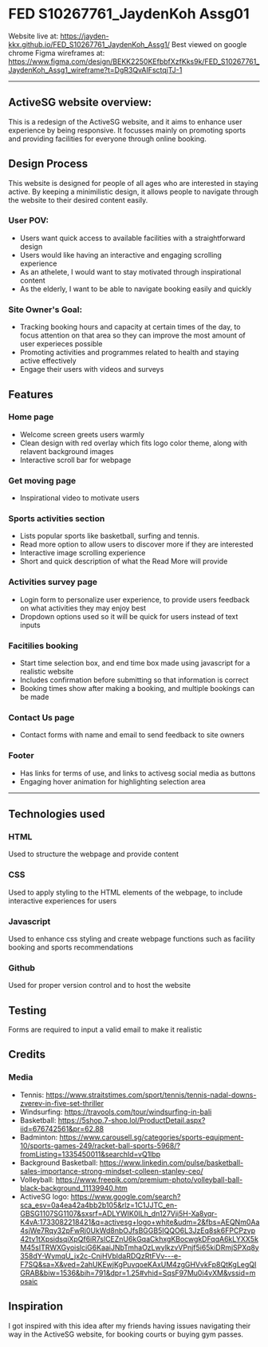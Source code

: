 # FED S10267761_JaydenKoh Assg01
Website live at: https://jayden-kkx.github.io/FED_S10267761_JaydenKoh_Assg1/
Best viewed on google chrome
Figma wireframes at:  https://www.figma.com/design/BEKK2250KEfbbfXzfKks9k/FED_S10267761_JaydenKoh_Assg1_wireframe?t=DgR3QvAIFsctqjTJ-1

---

## ActiveSG website overview:
This is a redesign of the ActiveSG website, and it aims to enhance user experience by being responsive. It focusses mainly on promoting sports and providing facilities for everyone through online booking.


## Design Process
This website is designed for people of all ages who are interested in staying active. By keeping a minimilistic design, it allows people to navigate through the website to their desired content easily.

### User POV:
- Users want quick access to available facilities with a straightforward design
- Users would like having an interactive and engaging scrolling experience
- As an athelete, I would want to stay motivated through inspirational content
- As the elderly, I want to be able to navigate booking easily and quickly

### Site Owner's Goal:
- Tracking booking hours and capacity at certain times of the day, to focus attention on that area so they can improve the most amount of user experieces possible
- Promoting activities and programmes related to health and staying active effectively
- Engage their users with videos and surveys

## Features

### Home page
- Welcome screen greets users warmly
- Clean design with red overlay which fits logo color theme, along with relavent background images
- Interactive scroll bar for webpage

### Get moving page
- Inspirational video to motivate users

### Sports activities section
- Lists popular sports like basketball, surfing and tennis.
- Read more option to allow users to discover more if they are interested
- Interactive image scrolling experience
- Short and quick description of what the Read More will provide

### Activities survey page
- Login form to personalize user experience, to provide users feedback on what activities they may enjoy best
- Dropdown options used so it will be quick for users instead of text inputs

### Facitilies booking
- Start time selection box, and end time box made using javascript for a realistic website
- Includes confirmation before submitting so that information is correct
- Booking times show after making a booking, and multiple bookings can be made

### Contact Us page
- Contact forms with name and email to send feedback to site owners

### Footer
- Has links for terms of use, and links to activesg social media as buttons
- Engaging hover animation for highlighting selection area

---

## Technologies used

### HTML
Used to structure the webpage and provide content
### CSS
Used to apply styling to the HTML elements of the webpage, to include interactive experiences for users
### Javascript
Used to enhance css styling and create webpage functions such as facility booking and sports recommendations
### Github
Used for proper version control and to host the website

## Testing
Forms are required to input a valid email to make it realistic

## Credits

### Media
- Tennis: https://www.straitstimes.com/sport/tennis/tennis-nadal-downs-zverev-in-five-set-thriller
- Windsurfing: https://travools.com/tour/windsurfing-in-bali
- Basketball: https://5shop.7-shop.lol/ProductDetail.aspx?iid=676742561&pr=62.88
- Badminton: https://www.carousell.sg/categories/sports-equipment-10/sports-games-249/racket-ball-sports-5968/?fromListing=1335450011&searchId=vQ1lbp
- Background Basketball: https://www.linkedin.com/pulse/basketball-sales-importance-strong-mindset-colleen-stanley-ceo/
- Volleyball: https://www.freepik.com/premium-photo/volleyball-ball-black-background_11139940.htm
- ActiveSG logo: https://www.google.com/search?sca_esv=0a4ea42a4bb2b105&rlz=1C1JJTC_en-GBSG1107SG1107&sxsrf=ADLYWIK0ILh_dn127Vji5H-Xa8yqr-K4vA:1733082218421&q=activesg+logo+white&udm=2&fbs=AEQNm0Aa4sjWe7Rqy32pFwRj0UkWd8nbOJfsBGGB5IQQO6L3JzEq8sk6FPCPzvp42tv1tXpsidsqiXpQf6iR7slCEZnU6kGqaCkhxgKBocwgkDFqqA6kLYXX5kM45sITRWXGyoislciG6KaaiJNbTmhaOzLwylkzvVPnjf5i65kiDRmjSPXq8y358dY-WymqU_jx2c-CnjHVbldaRDQzRtFVv---e-F7SQ&sa=X&ved=2ahUKEwjKgPuvqoeKAxUM4zgGHVvkFp8QtKgLegQIGRAB&biw=1536&bih=791&dpr=1.25#vhid=SqsF97Mu0i4vXM&vssid=mosaic

## Inspiration
I got inspired with this idea after my friends having issues navigating their way in the ActiveSG website, for booking courts or buying gym passes.